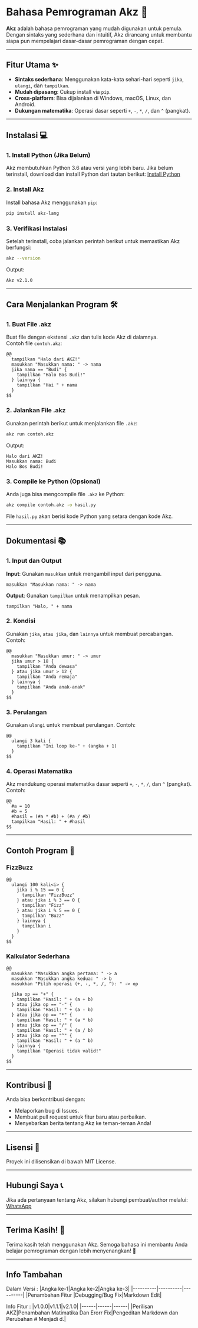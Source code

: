 # Bahasa Pemrograman Akz 🚀

**Akz** adalah bahasa pemrograman yang mudah digunakan untuk pemula. Dengan sintaks yang sederhana dan intuitif, Akz dirancang untuk membantu siapa pun mempelajari dasar-dasar pemrograman dengan cepat.

---

## Fitur Utama ✨
- **Sintaks sederhana**: Menggunakan kata-kata sehari-hari seperti `jika`, `ulangi`, dan `tampilkan`.
- **Mudah dipasang**: Cukup install via `pip`.
- **Cross-platform**: Bisa dijalankan di Windows, macOS, Linux, dan Android.
- **Dukungan matematika**: Operasi dasar seperti `+`, `-`, `*`, `/`, dan `^` (pangkat).

---

## Instalasi 💻

### 1. Install Python (Jika Belum)
Akz membutuhkan Python 3.6 atau versi yang lebih baru. Jika belum terinstall, download dan install Python dari tautan berikut:
[Install Python](https://www.python.org/downloads/)

### 2. Install Akz
Install bahasa Akz menggunakan `pip`:
```bash
pip install akz-lang
```

### 3. Verifikasi Instalasi
Setelah terinstall, coba jalankan perintah berikut untuk memastikan Akz berfungsi:
```bash
akz --version
```
Output:
```
Akz v2.1.0
```

---

## Cara Menjalankan Program 🛠️

### 1. Buat File .akz
Buat file dengan ekstensi `.akz` dan tulis kode Akz di dalamnya.  
Contoh file `contoh.akz`:
```akz
@@
  tampilkan "Halo dari AKZ!"
  masukkan "Masukkan nama: " -> nama
  jika nama == "Budi" {
    tampilkan "Halo Bos Budi!"
  } lainnya {
    tampilkan "Hai " + nama
  }
$$
```

### 2. Jalankan File .akz
Gunakan perintah berikut untuk menjalankan file `.akz`:
```bash
akz run contoh.akz
```
Output:
```
Halo dari AKZ!
Masukkan nama: Budi
Halo Bos Budi!
```

### 3. Compile ke Python (Opsional)
Anda juga bisa mengcompile file `.akz` ke Python:
```bash
akz compile contoh.akz -o hasil.py
```
File `hasil.py` akan berisi kode Python yang setara dengan kode Akz.

---

## Dokumentasi 📚

### 1. Input dan Output
**Input**: Gunakan `masukkan` untuk mengambil input dari pengguna.
```akz
masukkan "Masukkan nama: " -> nama
```
**Output**: Gunakan `tampilkan` untuk menampilkan pesan.
```akz
tampilkan "Halo, " + nama
```

### 2. Kondisi
Gunakan `jika`, `atau jika`, dan `lainnya` untuk membuat percabangan.
Contoh:
```akz
@@
  masukkan "Masukkan umur: " -> umur
  jika umur > 18 {
    tampilkan "Anda dewasa"
  } atau jika umur > 12 {
    tampilkan "Anda remaja"
  } lainnya {
    tampilkan "Anda anak-anak"
  }
$$
```

### 3. Perulangan
Gunakan `ulangi` untuk membuat perulangan.
Contoh:
```akz
@@
  ulangi 3 kali {
    tampilkan "Ini loop ke-" + (angka + 1)
  }
$$
```

### 4. Operasi Matematika
Akz mendukung operasi matematika dasar seperti `+`, `-`, `*`, `/`, dan `^` (pangkat).
Contoh:
```akz
@@
  #a = 10
  #b = 5
  #hasil = (#a * #b) + (#a / #b)
  tampilkan "Hasil: " + #hasil
$$
```

---

## Contoh Program 🎯

### FizzBuzz
```akz
@@
  ulangi 100 kali<i> {
    jika i % 15 == 0 {
      tampilkan "FizzBuzz"
    } atau jika i % 3 == 0 {
      tampilkan "Fizz"
    } atau jika i % 5 == 0 {
      tampilkan "Buzz"
    } lainnya {
      tampilkan i
    }
  }
$$
```

### Kalkulator Sederhana
```akz
@@
  masukkan "Masukkan angka pertama: " -> a
  masukkan "Masukkan angka kedua: " -> b
  masukkan "Pilih operasi (+, -, *, /, ^): " -> op

  jika op == "+" {
    tampilkan "Hasil: " + (a + b)
  } atau jika op == "-" {
    tampilkan "Hasil: " + (a - b)
  } atau jika op == "*" {
    tampilkan "Hasil: " + (a * b)
  } atau jika op == "/" {
    tampilkan "Hasil: " + (a / b)
  } atau jika op == "^" {
    tampilkan "Hasil: " + (a ^ b)
  } lainnya {
    tampilkan "Operasi tidak valid!"
  }
$$
```

---

## Kontribusi 🤝
Anda bisa berkontribusi dengan:
- Melaporkan bug di Issues.
- Membuat pull request untuk fitur baru atau perbaikan.
- Menyebarkan berita tentang Akz ke teman-teman Anda!

---

## Lisensi 📜
Proyek ini dilisensikan di bawah MIT License.

---

## Hubungi Saya 📞
Jika ada pertanyaan tentang Akz, silakan hubungi pembuat/author melalui:
[WhatsApp](wa.me/6281288196028)

---

## Terima Kasih! 🙏
Terima kasih telah menggunakan Akz. Semoga bahasa ini membantu Anda belajar pemrograman dengan lebih menyenangkan! 🎉

---

## Info Tambahan
Dalam Versi :
|Angka ke-1|Angka ke-2|Angka ke-3|
|----------|----------|----------|
|Penambahan Fitur |Debugging/Bug Fix|Markdown Edit|

Info Fitur :
|v1.0.0|v1.1.1|v2.1.0|
|------|------|------|
|Perilisan AKZ|Penambahan Matimatika Dan Erorr Fix|Pengeditan Markdown dan Perubahan # Menjadi d.|
